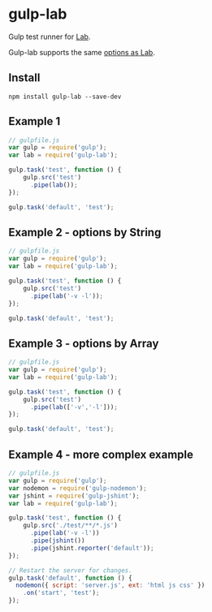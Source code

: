 gulp-lab
========

Gulp test runner for [Lab](https://github.com/spumko/lab).

Gulp-lab supports the same [options as Lab](https://github.com/spumko/lab#command-line).

## Install

```
npm install gulp-lab --save-dev
```

## Example 1

```js
// gulpfile.js
var gulp = require('gulp');
var lab = require('gulp-lab');

gulp.task('test', function () {
    gulp.src('test')
      .pipe(lab());
});

gulp.task('default', 'test');
```


## Example 2 - options by String

```js
// gulpfile.js
var gulp = require('gulp');
var lab = require('gulp-lab');

gulp.task('test', function () {
    gulp.src('test')
      .pipe(lab('-v -l'));
});

gulp.task('default', 'test');
```

## Example 3 - options by Array

```js
// gulpfile.js
var gulp = require('gulp');
var lab = require('gulp-lab');

gulp.task('test', function () {
    gulp.src('test')
      .pipe(lab(['-v','-l']));
});

gulp.task('default', 'test');
```


## Example 4 - more complex example

```js
// gulpfile.js
var gulp = require('gulp');
var nodemon = require('gulp-nodemon');
var jshint = require('gulp-jshint');
var lab = require('gulp-lab');

gulp.task('test', function () {
    gulp.src('./test/**/*.js')
      .pipe(lab('-v -l'))
      .pipe(jshint())
      .pipe(jshint.reporter('default'));
});

// Restart the server for changes.
gulp.task('default', function () {
  nodemon({ script: 'server.js', ext: 'html js css' })
    .on('start', 'test');
});
```